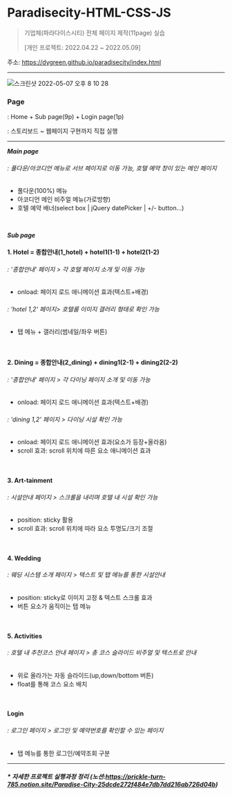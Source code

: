 # Paradisecity-HTML-CSS-JS
> 기업체(파라다이스시티) 전체 페이지 제작(11page) 실습
> 
> [개인 프로젝트: 2022.04.22 ~ 2022.05.09]

주소: https://dygreen.github.io/paradisecity/index.html
***
![스크린샷 2022-05-07 오후 8 10 28](https://user-images.githubusercontent.com/95523625/173270895-a6cfe1a0-f75d-413b-87a2-2f990d274040.png)

### Page
: Home + Sub page(9p) + Login page(1p)

: 스토리보드 ~ 웹페이지 구현까지 직접 실행
***

***Main page***

###### : 풀다운/아코디언 메뉴로 서브 페이지로 이동 가능, 호텔 예약 창이 있는 메인 페이지
* 풀다운(100%) 메뉴
* 아코디언 메인 비주얼 메뉴(가로방향)
* 호텔 예약 배너(select box | jQuery datePicker | +/- button...)

<br>

***Sub page***
#### 1. Hotel = 종합안내(1_hotel) + hotel1(1-1) + hotel2(1-2)

###### : '종합안내' 페이지 > 각 호텔 페이지 소개 및 이동 가능
* onload: 페이지 로드 애니메이션 효과(텍스트+배경)

###### : 'hotel 1,2' 페이지> 호텔룸 이미지 갤러리 형태로 확인 가능
* 탭 메뉴 + 갤러리(썸네일/좌우 버튼)

<br>

#### 2. Dining = 종합안내(2_dining) + dining1(2-1) + dining2(2-2)

###### : '종합안내' 페이지 > 각 다이닝 페이지 소개 및 이동 가능
* onload: 페이지 로드 애니메이션 효과(텍스트+배경)

###### : 'dining 1,2' 페이지 > 다이닝 시설 확인 가능
* onload: 페이지 로드 애니메이션 효과(요소가 등장+올라옴)
* scroll 효과: scroll 위치에 따른 요소 애니메이션 효과

<br>

#### 3. Art-tainment

###### : 시설안내 페이지 > 스크롤을 내리며 호텔 내 시설 확인 가능
* position: sticky 활용
* scroll 효과: scroll 위치에 따라 요소 투명도/크기 조절 

<br>

#### 4. Wedding

###### : 웨딩 시스템 소개 페이지 > 텍스트 및 탭 메뉴를 통한 시설안내
* position: sticky로 이미지 고정 & 텍스트 스크롤 효과
* 버튼 요소가 움직이는 탭 메뉴

<br>

#### 5. Activities

###### : 호텔 내 추천코스 안내 페이지 > 총 코스 슬라이드 비주얼 및 텍스트로 안내
* 위로 올라가는 자동 슬라이드(up,down/bottom 버튼)
* float를 통해 코스 요소 배치

<br>

#### Login

###### : 로그인 페이지 > 로그인 및 예약번호를 확인할 수 있는 페이지
* 탭 메뉴를 통한 로그인/예약조회 구분

***
#### _* 자세한 프로젝트 실행과정 정리 (노션:https://prickle-turn-785.notion.site/Paradise-City-25dcde272f484e7db7dd216ab726d04b)_
